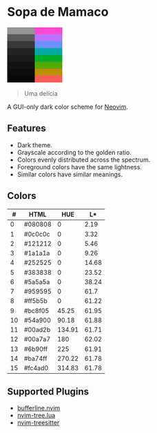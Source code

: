 # Sopa de Mamaco

![Palette](palette.png)

> Uma delícia

A GUI-only dark color scheme for [Neovim](https://neovim.io).

## Features

- Dark theme.
- Grayscale according to the golden ratio.
- Colors evenly distributed across the spectrum.
- Foreground colors have the same lightness.
- Similar colors have similar meanings.

## Colors

| #  | HTML    | HUE    | L\*   |
|----|---------|--------|-------|
|  0 | #080808 |   0    |  2.19 |
|  1 | #0c0c0c |   0    |  3.32 |
|  2 | #121212 |   0    |  5.46 |
|  3 | #1a1a1a |   0    |  9.26 |
|  4 | #252525 |   0    | 14.68 |
|  5 | #383838 |   0    | 23.52 |
|  6 | #5a5a5a |   0    | 38.24 |
|  7 | #959595 |   0    | 61.7  |
|  8 | #ff5b5b |   0    | 61.22 |
|  9 | #bc8f05 |  45.25 | 61.95 |
| 10 | #54a900 |  90.18 | 61.88 |
| 11 | #00ad2b | 134.91 | 61.71 |
| 12 | #00a7a7 | 180    | 62.02 |
| 13 | #6b90ff | 225    | 61.91 |
| 14 | #ba74ff | 270.22 | 61.78 |
| 15 | #fc4ad0 | 314.83 | 61.78 |

## Supported Plugins

- [bufferline.nvim](https://github.com/akinsho/bufferline.nvim)
- [nvim-tree.lua](https://github.com/kyazdani42/nvim-tree.lua)
- [nvim-treesitter](https://github.com/nvim-treesitter/nvim-treesitter)
